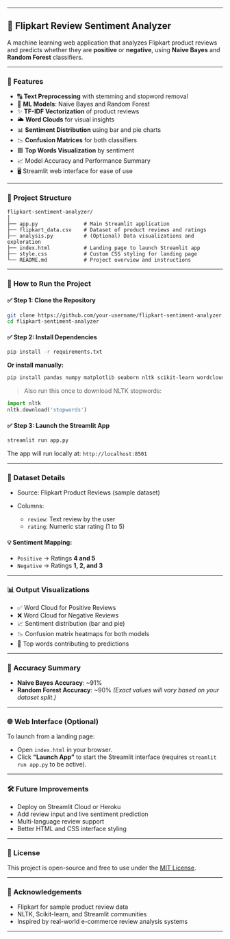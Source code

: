 

---

## 🛒 Flipkart Review Sentiment Analyzer

A machine learning web application that analyzes Flipkart product reviews and predicts whether they are **positive** or **negative**, using **Naive Bayes** and **Random Forest** classifiers.

---

### 📌 Features

* 🔠 **Text Preprocessing** with stemming and stopword removal
* 🧠 **ML Models**: Naive Bayes and Random Forest
* ✨ **TF-IDF Vectorization** of product reviews
* 🌥️ **Word Clouds** for visual insights
* 📊 **Sentiment Distribution** using bar and pie charts
* 📉 **Confusion Matrices** for both classifiers
* 🟩 **Top Words Visualization** by sentiment
* 📈 Model Accuracy and Performance Summary
* 🖥️ Streamlit web interface for ease of use

---

### 📁 Project Structure

```
flipkart-sentiment-analyzer/
│
├── app.py               # Main Streamlit application
├── flipkart_data.csv    # Dataset of product reviews and ratings
├── analysis.py          # (Optional) Data visualizations and exploration
├── index.html           # Landing page to launch Streamlit app
├── style.css            # Custom CSS styling for landing page
└── README.md            # Project overview and instructions
```

---

### 🚀 How to Run the Project

#### ✅ Step 1: Clone the Repository

```bash
git clone https://github.com/your-username/flipkart-sentiment-analyzer.git
cd flipkart-sentiment-analyzer
```

#### ✅ Step 2: Install Dependencies

```bash
pip install -r requirements.txt
```

**Or install manually:**

```bash
pip install pandas numpy matplotlib seaborn nltk scikit-learn wordcloud streamlit
```

> Also run this once to download NLTK stopwords:

```python
import nltk
nltk.download('stopwords')
```

#### ✅ Step 3: Launch the Streamlit App

```bash
streamlit run app.py
```

The app will run locally at: `http://localhost:8501`

---

### 🧪 Dataset Details

* Source: Flipkart Product Reviews (sample dataset)
* Columns:

  * `review`: Text review by the user
  * `rating`: Numeric star rating (1 to 5)

#### 💡 Sentiment Mapping:

* `Positive` → Ratings **4 and 5**
* `Negative` → Ratings **1, 2, and 3**

---

### 📊 Output Visualizations

* ✅ Word Cloud for Positive Reviews
* ❌ Word Cloud for Negative Reviews
* 📈 Sentiment distribution (bar and pie)
* 📉 Confusion matrix heatmaps for both models
* 📌 Top words contributing to predictions

---

### 📌 Accuracy Summary

* **Naive Bayes Accuracy**: \~91%
* **Random Forest Accuracy**: \~90%
  *(Exact values will vary based on your dataset split.)*

---

### 🌐 Web Interface (Optional)

To launch from a landing page:

* Open `index.html` in your browser.
* Click **“Launch App”** to start the Streamlit interface (requires `streamlit run app.py` to be active).

---

### 🛠️ Future Improvements

* Deploy on Streamlit Cloud or Heroku
* Add review input and live sentiment prediction
* Multi-language review support
* Better HTML and CSS interface styling

---

### 📜 License

This project is open-source and free to use under the [MIT License](LICENSE).

---

### 🙌 Acknowledgements

* Flipkart for sample product review data
* NLTK, Scikit-learn, and Streamlit communities
* Inspired by real-world e-commerce review analysis systems

---

